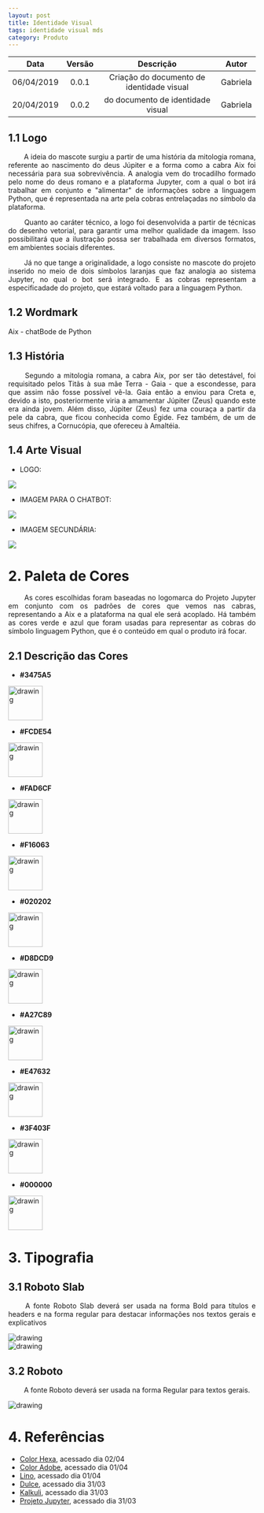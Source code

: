 ```yaml
---
layout: post
title: Identidade Visual
tags: identidade visual mds 
category: Produto
---
```

| Data       | Versão | Descrição                                   | Autor            |
| :--------: | :----: | :-----------------------------------------: | :--------------: |
| 06/04/2019 | 0.0.1  | Criação do documento de identidade visual             | Gabriela    |
| 20/04/2019 | 0.0.2  | do documento de identidade visual                | Gabriela   |

## 1.1 Logo
<p align="justify"> &emsp;&emsp;
A ideia do mascote surgiu a partir de uma história da mitologia romana, referente ao nascimento do deus Júpiter e a forma como a cabra Aix foi necessária para sua sobrevivência. A analogia vem do trocadilho formado pelo nome do deus romano e a plataforma Jupyter, com a qual o bot irá trabalhar em conjunto e "alimentar" de informações sobre a linguagem Python, que é representada na arte pela cobras entrelaçadas no símbolo da plataforma.
</p>
<p align="justify"> &emsp;&emsp;
Quanto ao caráter técnico, a logo foi desenvolvida a partir de técnicas do desenho vetorial, para garantir uma melhor qualidade da imagem. Isso possibilitará que a ilustração possa ser trabalhada em diversos formatos, em ambientes sociais diferentes. </p>
<p align="justify"> &emsp;&emsp;
Já no que tange a originalidade, a logo consiste no mascote do projeto inserido no meio de dois símbolos laranjas que faz analogia ao sistema Jupyter, no qual o bot será integrado. E as cobras representam a especificadade do projeto, que estará voltado para a linguagem Python.</p>

<!--more-->
## 1.2 Wordmark
Aix - chatBode de Python

## 1.3 História
<p align="justify"> &emsp;&emsp;
Segundo a mitologia romana, a cabra Aix, por ser tão detestável, foi requisitado pelos Titãs à sua mãe Terra - Gaia - que a escondesse, para que assim não fosse possível vê-la. Gaia então a enviou para Creta e, devido a isto, posteriormente viria a amamentar Júpiter (Zeus) quando este era ainda jovem. Além disso, Júpiter (Zeus) fez uma couraça a partir da pele da cabra, que ficou conhecida como Égide. Fez também, de um de seus chifres, a Cornucópia, que ofereceu à Amaltéia.
</p>

## 1.4 Arte Visual
* LOGO:

![](https://raw.githubusercontent.com/fga-eps-mds/2019.1-Aix/issue_38_identidade_visual/assets/img/arte_revisionada_05.png)

* IMAGEM PARA O CHATBOT:

![](https://raw.githubusercontent.com/fga-eps-mds/2019.1-Aix/issue_38_identidade_visual/assets/img/arte_revisionada_02.png)

* IMAGEM SECUNDÁRIA:

![](https://raw.githubusercontent.com/fga-eps-mds/2019.1-Aix/issue_38_identidade_visual/assets/img/arte_secundaria_Prancheta%201.png)


# 2. Paleta de Cores
<p align="justify"> &emsp;&emsp;
As cores escolhidas foram baseadas no logomarca do Projeto Jupyter em conjunto com os padrões de cores que vemos nas cabras, representando a Aix e a plataforma na qual ele será acoplado. Há também as cores verde e azul que foram usadas para representar as cobras do símbolo linguagem Python, que é o conteúdo em qual o produto irá focar.
</p>

## 2.1 Descrição das Cores

* **#3475A5**
<img src="https://www.colorhexa.com/3475A5.png" alt="drawing" width="70" height="70"/>

* **#FCDE54**
<img src="https://www.colorhexa.com/FCDE54.png" alt="drawing" width="70" height="70"/>

* **#FAD6CF**
<img src="https://www.colorhexa.com/FAD6CF.png" alt="drawing" width="70" height="70"/>

* **#F16063**
<img src="https://www.colorhexa.com/F16063.png" alt="drawing" width="70" height="70"/>

* **#020202**
<img src="https://www.colorhexa.com/020202.png" alt="drawing" width="70" height="70"/>

* **#D8DCD9**
<img src="https://www.colorhexa.com/D8DCD9.png" alt="drawing" width="70" height="70"/>

* **#A27C89**
<img src="https://www.colorhexa.com/A27C89.png" alt="drawing" width="70" height="70"/>

* **#E47632**
<img src="https://www.colorhexa.com/e47632.png" alt="drawing" width="70" height="70"/>

* **#3F403F**
<img src="https://www.colorhexa.com/3f403f.png" alt="drawing" width="70" height="70"/>

* **#000000**
<img src="https://www.colorhexa.com/000000.png" alt="drawing" width="70" height="70"/>

# 3. Tipografia
## 3.1 Roboto Slab
<p align="justify"> &emsp;&emsp;
A fonte Roboto Slab deverá ser usada na forma Bold para títulos e headers e na forma regular para destacar informações nos textos gerais e explicativos
</p>

<img src="https://txt.static.1001fonts.net/txt/dHRmLjcyLjAwMDAwMC5VbTlpYjNSdklGTnNZV0lnVW1WbmRXeGhjZywsLjA,/roboto-slab.regular.png" alt="drawing"/>
<br>

<img src="https://txt.static.1001fonts.net/txt/dHRmLjcyLjAwMDAwMC5VbTlpYjNSdklGTnNZV0lnUW05c1pBLCwuMA,,/roboto-slab.bold.png" alt="drawing"/>
<br>

## 3.2 Roboto

<p align="justify"> &emsp;&emsp;
A fonte Roboto deverá ser usada na forma Regular para textos gerais. 
</p>

<img src="https://txt.static.1001fonts.net/txt/dHRmLjcyLjAwMDAwMC5VbTlpYjNSdklGSmxaM1ZzWVhJLC4x/roboto.regular.png" alt="drawing"/>

# 4. Referências
* [Color Hexa](https://www.colorhexa.com/), acessado dia 02/04
* [Color Adobe](https://color.adobe.com/pt/create/color-wheel), acessado dia 01/04
* [Lino](https://botlino.github.io/docs/doc-identidade-visual), acessado dia 01/04
* [Dulce](https://dulce-work-schedule.github.io/especificacao/identidade_visual.html), acessado dia 31/03
* [Kalkuli](https://fga-eps-mds.github.io/2018.2-Kalkuli/docs/idVisual), acessado dia 31/03
* [Projeto Jupyter](https://github.com/jupyter/jupyter.github.io/blob/master/jupyter-circle.png), acessado dia 31/03
